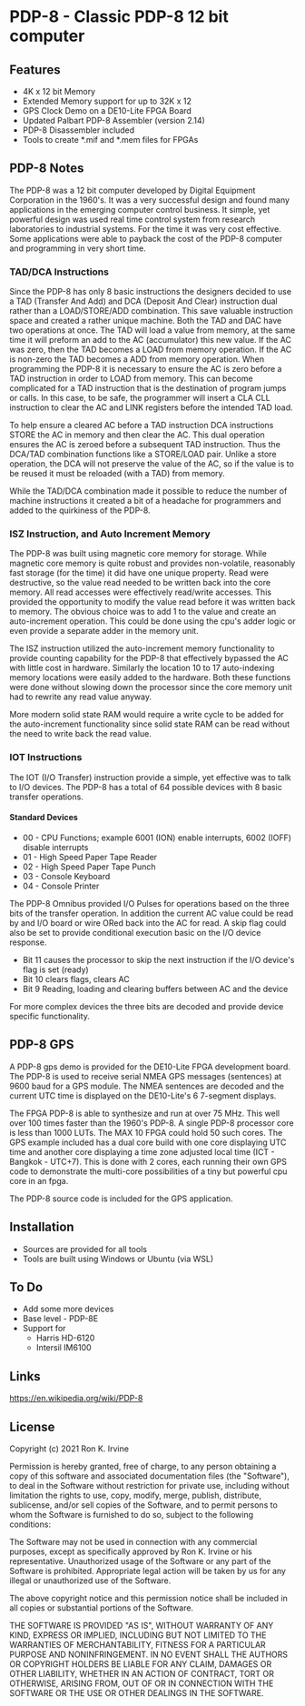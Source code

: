 <!---
![Screen Shot](https://github.com/Rki009/<project>/raw/master/<file>.png?raw=true "Screen Shot")
-->

# PDP-8 - Classic PDP-8 12 bit computer


## Features

- 4K x 12 bit Memory
- Extended Memory support for up to 32K x 12
- GPS Clock Demo on a DE10-Lite FPGA Board
- Updated Palbart PDP-8 Assembler (version 2.14)
- PDP-8 Disassembler included
- Tools to create *.mif and *.mem files for FPGAs

## PDP-8 Notes

The PDP-8 was a 12 bit computer developed by Digital Equipment Corporation in the 1960's.
It was a very successful design and found many applications in the emerging computer control business.
It simple, yet powerful design was used real time control system from research laboratories to industrial systems.
For the time it was very cost effective.
Some applications were able to payback the cost of the PDP-8 computer and programming in very short time.

### TAD/DCA Instructions
Since the PDP-8 has only 8 basic instructions the designers decided to use a TAD (Transfer And Add) and DCA (Deposit And Clear) instruction dual rather than a LOAD/STORE/ADD combination. This save valuable instruction space and created a rather unique machine. Both the TAD and DAC have two operations at once. The TAD will load a value from memory, at the same time it will preform an add to the AC (accumulator) this new value. If the AC was zero, then the TAD becomes a LOAD from memory operation. If the AC is non-zero the TAD becomes a ADD from memory operation. When programming the PDP-8 it is necessary to ensure the AC is zero before a TAD instruction in order to LOAD from memory. This can become complicated for a TAD instruction that is the destination of program jumps or calls. In this case, to be safe, the programmer will insert a CLA CLL instruction to clear the AC and LINK registers before the intended TAD load.

To help ensure a cleared AC before a TAD instruction DCA instructions STORE the AC in memory and then clear the AC. This dual operation ensures the AC is zeroed before a subsequent TAD instruction. Thus the DCA/TAD combination functions like a STORE/LOAD pair. Unlike a store operation, the DCA will not preserve the value of the AC, so if the value is to be reused it must be reloaded (with a TAD) from memory.

While the TAD/DCA combination made it possible to reduce the number of machine instructions it created a bit of a headache for programmers and added to the quirkiness of the PDP-8.

### ISZ Instruction, and Auto Increment Memory
The PDP-8 was built using magnetic core memory for storage. While magnetic core memory is quite robust and provides non-volatile, reasonably fast storage (for the time) it did have one unique property. Read were destructive, so the value read needed to be written back into the core memory. All read accesses were effectively read/write accesses. This provided the opportunity to modify the value read before it was written back to memory. The obvious choice was to add 1 to the value and create an auto-increment operation. This could be done using the cpu's adder logic or even provide a separate adder in the memory unit.

The ISZ instruction utilized the auto-increment memory functionality to provide counting capability for the PDP-8 that effectively bypassed the AC with little cost in hardware. Similarly the location 10 to 17 auto-indexing memory locations were easily added to the hardware. Both these functions were done without slowing down the processor since the core memory unit had to rewrite any read value anyway.

More modern solid state RAM would require a write cycle to be added for the auto-increment functionality since solid state RAM can be read without the need to write back the read value.

### IOT Instructions
The IOT (I/O Transfer) instruction provide a simple, yet effective was to talk to I/O devices. The PDP-8 has a total of 64 possible devices with 8 basic transfer operations.

#### Standard Devices
- 00 - CPU Functions; example 6001 (ION) enable interrupts, 6002 (IOFF) disable interrupts
- 01 - High Speed Paper Tape Reader
- 02 - High Speed Paper Tape Punch
- 03 - Console Keyboard
- 04 - Console Printer

The PDP-8 Omnibus provided I/O Pulses for operations based on the three bits of the transfer operation. In addition the current AC value could be read by and I/O board or wire ORed back into the AC for read. A skip flag could also be set to provide conditional execution basic on the I/O device response.

- Bit 11 causes the processor to skip the next instruction if the I/O device's flag is set (ready)
- Bit 10 clears flags, clears AC
- Bit 9  Reading, loading and clearing buffers between AC and the device

For more complex devices the three bits are decoded and provide device specific functionality.

## PDP-8 GPS

A PDP-8 gps demo is provided for the DE10-Lite FPGA development board.
The PDP-8 is used to receive serial NMEA GPS messages (sentences) at 9600 baud for a GPS module.
The NMEA sentences are decoded and the current UTC time is displayed on the DE10-Lite's 6 7-segment displays.

The FPGA PDP-8 is able to synthesize and run at over 75 MHz. This well over 100 times faster than the 1960's PDP-8.
A single PDP-8 processor core is less than 1000 LUTs. The MAX 10 FPGA could hold 50 such cores.
The GPS example included has a dual core build with one core displaying UTC time and another core displaying
a time zone adjusted local time (ICT - Bangkok - UTC+7).
This is done with 2 cores, each running their own GPS code to demonstrate the multi-core possibilities of a tiny but powerful cpu core in an fpga.

The PDP-8 source code is included for the GPS application.

## Installation

- Sources are provided for all tools
- Tools are built using Windows or Ubuntu (via WSL)

## To Do

- Add some more devices
- Base level - PDP-8E
- Support for
	- Harris HD-6120
	- Intersil IM6100

## Links

https://en.wikipedia.org/wiki/PDP-8


## License

Copyright (c) 2021 Ron K. Irvine

Permission is hereby granted, free of charge, to any person obtaining a copy
of this software and associated documentation files (the "Software"), to deal
in the Software without restriction for private use, including without limitation
the rights to use, copy, modify, merge, publish, distribute, sublicense, and/or sell
copies of the Software, and to permit persons to whom the Software is
furnished to do so, subject to the following conditions:

The Software may not be used in connection with any commercial purposes, except as
specifically approved by Ron K. Irvine or his representative. Unauthorized usage of
the Software or any part of the Software is prohibited. Appropriate legal action
will be taken by us for any illegal or unauthorized use of the Software.

The above copyright notice and this permission notice shall be included in all
copies or substantial portions of the Software.

THE SOFTWARE IS PROVIDED "AS IS", WITHOUT WARRANTY OF ANY KIND, EXPRESS OR
IMPLIED, INCLUDING BUT NOT LIMITED TO THE WARRANTIES OF MERCHANTABILITY,
FITNESS FOR A PARTICULAR PURPOSE AND NONINFRINGEMENT. IN NO EVENT SHALL THE
AUTHORS OR COPYRIGHT HOLDERS BE LIABLE FOR ANY CLAIM, DAMAGES OR OTHER
LIABILITY, WHETHER IN AN ACTION OF CONTRACT, TORT OR OTHERWISE, ARISING FROM,
OUT OF OR IN CONNECTION WITH THE SOFTWARE OR THE USE OR OTHER DEALINGS IN THE
SOFTWARE.
